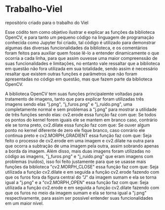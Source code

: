 # Trabalho-Viel
repositório criado para o trabalho do Viel

Esse códito tem como objetivo ilustrar e explicar as funções da biblioteca OpenCV, e para tanto um pequeno código na linguagem de programação conhecida como Jupyter foi criado, tal código é utilizado para demonstrar algumas das diversas funcionalidades da biblioteca, e os comentários foram feitos para auxiliar quem fosse lê-lo a entender dinamicamente o que ocorria a cada linha, para que assim ouvesse uma maior compreenssão de suas funcionalidades e limitações, no entanto vale ressaltar que a biblioteca em questão não fora utilizada em sua totalidade, sendo assim é necessário resaltar que existem outras funções e parâmetros que não foram apresentadas no código em questão, mas que fazem parte da biblioteca OpenCV.

A biblioteca OpenCV tem suas funções principalemte voltadas para tratamento de imagens, tanto que para explicar foram utilizadas três imagens sendo elas "j.png", "j_furos.png" e "j_ruido.png", uma completamente normal e sem problemas a "j.png" para mostrar a utilidade de três funções sendo elas: cv2.erode essa função faz com que: Se todos os pontos do kernel forem iguais ele se mantem em branco caso, contrário ele se torna preto, cv2.dilate essa função faz com que: Se ouver algum ponto no kernel diferente de zero ele fique branco, caso conrário ele continua preto e cv2.MORPH_GRADIENT essa função faz com que: Seja feito o processo de cv2.erode em uma imagem e cv2.dilate na outra para que ocorra a subtração de uma imagem pela outra, assim sobrando apenas a borda da imagem. Além disso, mais duas imagens foram utilizadas no código as imagens, "j_furos.png" e "j_ruido.png" que eram imagens com problemas (ruídos), isso foi feito justamente para que se usasse mais funções da biblioteca "cv2.MORPH_CLOSE" essa função faz com que: Seja utilizada a função cv2.dilate e em seguida a função cv2.erode fazendo com que os furos fora da figura central do "J" da imagem sumam e ela se torna igual a "j.png" e a "cv2.MORPH_OPEN"  essa função faz com que: Seja utilizada a função cv2.erode e em seguida a função cv2.dilate fazendo com que os furos no meio da imagem sumam e ela se torna igual a "j.png" respectivamente, para assim ser possível entender suas funcionalidades em um maior nível.

